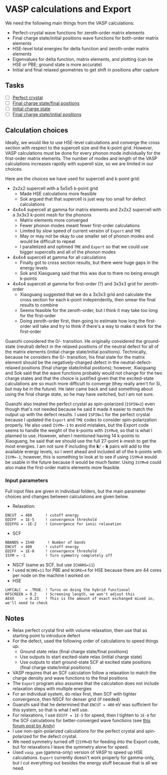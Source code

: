 # VASP calculations and Export

We need the following main things from the VASP calculations:
* Perfect-crystal wave functions for zeroth-order matrix elements
* Final charge state/initial positions wave functions for both-order matrix elements
* HSE-level total energies for delta function and zeroth-order matrix elements
* Eigenvalues for delta function, matrix elements, and plotting (can be HSE or PBE; ground state is more accurate)
* Initial and final relaxed geometries to get shift in positions after capture

## Tasks

- [ ] [Perfect crystal](./pristine)
- [ ] [Final charge state/final positions](./finalChargeState/finalPositions)
- [ ] [Initial charge state](./initialChargeState)
- [ ] [Final charge state/initial positions](./finalChargeState/initialPositions)

## Calculation choices

Ideally, we would like to use HSE-level calculations and converge the cross section with respect to the supercell size and the k-point grid. However, VASP calculations must be done for every phonon mode individually for the frist-order matrix elements. The number of modes and length of the VASP calculations increases rapidly with superell size, so we are limited in our choices. 

Here are the choices we have used for supercell and k-point grid:

* 2x2x2 supercell with a 5x5x5 k-point grid
  * Made HSE calculations more feasible
  * Sok argued that that supercell is just way too small for defect calculations
* 4x4x4 supercell at gamma for matrix elements and 2x2x2 supercell with a 3x3x3 k-point mesh for the phonons
  * Matrix elements more converged
  * Fewer phonon modes meant fewer first-order calculations
  * Limited by slow speed of current version of `Export` and `TME`
  * May or may not be okay to use smaller set of phonon modes and would be difficult to repeat
  * I parallelized and optimed `TME` and `Export` so that we could use bigger supercells and all of the phonon modes
* 4x4x4 supercell at gamma for all calculations
  * Finally got to cross section results, but there were huge gaps in the energy levels
  * Sok and Xiaoguang said that this was due to there no being enough k-points
* 4x4x4 supercell at gamma for first-order (?) and 3x3x3 grid for zeroth-order
  * Xiaoguang suggested that we do a 3x3x3 grid and calculate the cross section for each k-point independently, then smear the final results to combine
  * Seems feasible for the zeroth-order, but I think it may take too long for the first-order
  * Doing zeroth-order first, then going to estimate how long the first-order will take and try to think if there's a way to make it work for the first-order


Guanzhi considered the 0/- transition. He originally considered the ground-state (neutral) defect in the relaxed positions of the neutral defect for all of the matrix elements (initial charge state/initial positions). Technically, because he considers the 0/- transition, his final state for the matrix element should be the negatively-charged defect in the neutral-defect-relaxed positions (final charge state/initial postions); however, Xiaoguang and Sok said that the wave functions probably would not change for the two charge states and that the choice is justified given that the excited-state calculations are so much more difficult to converge (they really aren't for Si, but may be in the future). He later came back and said something about using the final charge state, so he may have switched, but I am not sure.

Guanzhi also treated the perfect crystal as spin-polarized (`ISPIN=2`) even though that's not needed because he said it made it easier to match the output up with the defect results. I used `ISPIN=1` for the perfect crystal because I updated the `Export` and `TME` codes to consider spin-polarization properly. He also used `ISYM=-1` to avoid mistakes, but the Export code seems to handle the weight of the k-points with `ISYM=0`, so that is what I planned to use. However, when I mentioned having 14 k-points to Xiaoguang, he said that we should use the full 27-point k-mesh to get the most energies. I am not sure if including the $\mathbf{k}/-\mathbf{k}$ pairs will add to the available energy levels, so I went ahead and included all of the k-points with `ISYM=-1`; however, this is something to look at to see if using `ISYM=0` would be usable in the future because it would be much faster. Using `ISYM=0` could also make the first-order matrix elements more feasible.

### Input parameters

Full input files are given in individual folders, but the main parameter choices and changes between calculations are given below.

* Relaxation:
```
ENCUT  = 400      ! cutoff energy
EDIFF  = 1E-5     ! convergence threshold
EDIFFG = -1E-2    ! Convergence for ionic relaxation
```
* SCF
```
NBANDS = 1540      ! Number of bands
ENCUT  = 400      ! cutoff energy
EDIFF  = 1E-8     ! convergence threshold
ISYM = -1         ! Turn symmetry completely off
```
* NSCF (same as SCF, but use `ICHARG=11`)
* I used `NCORE=11` for PBE and `NCORE=4` for HSE because there are 44 cores per node on the machine I worked on
* HSE
```
LHFCALC  = .TRUE. ! Turns on doing the hybrid functional
HFSCREEN = 0.2    ! Screening length, we won't adjust this
AEXX     = 0.23   ! This is the amount of exact exchanged mixed in, we'll need to check
```

## Notes

* Relax perfect crystal first with volume relaxation, then use that as starting point to introduce defect 
* For the defect, used the following order of calculations to speed things up:
  * Ground state relax (final charge state/final positions)
  * Use outputs to start excited-state relax (initial charge state)
  * Use outputs to start ground-state SCF at excited state positions (final charge state/initial positions)
* VASP requires that an SCF calculation follow a relaxation to match the charge density and wave functions to the final positions
* The `Export` program also assumes that the calculation does not include relaxation steps with multiple energies
* For an individual system, do relax first, then SCF with tighter convergence, then NSCF for denser grid (if needed)
* Guanzhi said that he determined that `ENCUT = 400` eV was sufficient for this system, so that is what I will use.
* For relaxations, I use `EDIFF = 1E-5` for speed, then I tighten to `1E-8` for the SCF calculations for better-converged wave functions (see [this forum post by Andy](https://www.vasp.at/forum/viewtopic.php?f=3&t=18050))
* I use non-spin-polarized calculations for the perfect crystal and spin-polarized for the defect crystal.
* We need symmetry turned off (`ISYM=0`) for feeding into the Export code, but for relaxations I leave the symmetry alone for speed.
* Used `vasp_gam` (gamma-only) version of VASP to speed up HSE calculations. `Export` currently doesn't work properly for gamma-only, but I cut everything out besides the energy stuff because that is all we need. 


